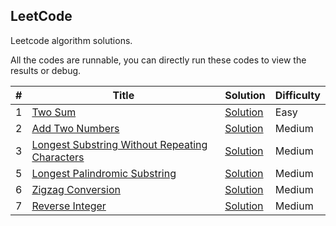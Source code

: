 LeetCode
---
Leetcode algorithm solutions.

All the codes are runnable, you can directly run these codes to view the results or debug.

| # | Title | Solution | Difficulty |
|---| ----- | -------- | ---------- |
|1|[Two Sum](https://leetcode.com/problems/two-sum/)| [Solution](./two-sum) |Easy|
|2|[Add Two Numbers](https://leetcode.com/problems/add-two-numbers/)| [Solution](./add-two-numbers) |Medium|
|3|[Longest Substring Without Repeating Characters](https://leetcode.com/problems/longest-substring-without-repeating-characters/)|[Solution](./longest-substring-without-repeating-characters)|Medium|
|5|[Longest Palindromic Substring](https://leetcode.com/problems/longest-palindromic-substring/)|[Solution](./longest-palindromic-substring/)|Medium|
|6|[Zigzag Conversion](https://leetcode.com/problems/zigzag-conversion/)|[Solution](./zigzag-conversion/)|Medium|
|7|[Reverse Integer](https://leetcode.com/problems/reverse-integer/)|[Solution](./reverse-integer/)|Medium|